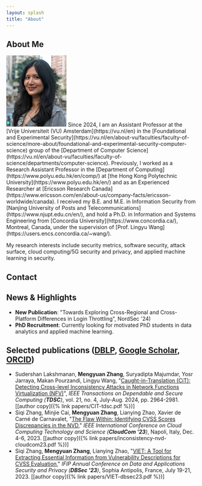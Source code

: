 ```yaml
---
layout: splash
title: "About"
---
```



## About Me

<img src="/assets/images/maggie.jpg" alt="Myself" id="profile-pic" width="160" />
Since 2024, I am an Assistant Professor at the [Vrije Universiteit (VU) Amsterdam](https://vu.nl/en) in the [Foundational and Experimental Security](https://vu.nl/en/about-vu/faculties/faculty-of-science/more-about/foundational-and-experimental-security-computer-science) group of the [Department of Computer Science](https://vu.nl/en/about-vu/faculties/faculty-of-science/departments/computer-science).
Previously, I worked as a Research Assistant Professor in the [Department of Computing](https://www.polyu.edu.hk/en/comp/) at [the Hong Kong Polytechnic University](https://www.polyu.edu.hk/en/) and as an Experienced Researcher at [Ericsson Research Canada](https://www.ericsson.com/en/about-us/company-facts/ericsson-worldwide/canada). I received my B.E. and M.E. in Information Security from [Nanjing University of Posts and Telecommunications](https://www.njupt.edu.cn/en/), and hold a Ph.D. in Information and Systems Engineering from [Concordia University](https://www.concordia.ca/), Montreal, Canada, under the supervision of [Prof. Lingyu Wang](https://users.encs.concordia.ca/~wang/).

My research interests include security metrics, software security, attack surface, cloud computing/5G security and privacy, and applied machine learning in security.

## Contact

<script type="text/javascript">
	function SsXEbWzZPNpoQWh()
	{
		var qEXySrgWInFHSuQ=["x6d","x2e","x7a","x68","x61","x6e","x67","x40","x76","x75","x2e","x6e","x6c"];
		var OIrRiJwqvLjvbfn=[""];
		var BmxWGxk1LCfRthTOHTsh=["109","46","122","104","97","110","103","64","118","117","46","110","108"];
		document.write("<a href=\"&#x6d;&#x61;&#x69;&#108;&#000116;&#x6f;&#00058;");
		for (i=0; i<qEXySrgWInFHSuQ.length; i++) document.write('&#'+qEXySrgWInFHSuQ[i]+';');
		for (i=0; i<OIrRiJwqvLjvbfn.length; i++) document.write(OIrRiJwqvLjvbfn[i]);
		document.write('" style="" class="" id="">');
		for (i=0; i<BmxWGxk1LCfRthTOHTsh.length; i++) document.write('&#'+BmxWGxk1LCfRthTOHTsh[i]+';');
		document.write('</a>');
	}
</script>

<script type="text/javascript">
	SsXEbWzZPNpoQWh();
</script>

## News & Highlights

- **New Publication**: "Towards Exploring Cross-Regional and Cross-Platform Differences in Login Throttling", NordSec '24)
- **PhD Recruitment**: Currently looking for motivated PhD students in data analytics and applied machine learning.

## Selected publications ([DBLP](https://dblp.org/pid/150/5462-1.html), [Google Scholar](https://scholar.google.com/citations?user=XebXoxIAAAAJ), [ORCID](https://orcid.org/0000-0001-7457-5198))

- Sudershan Lakshmanan, **Mengyuan Zhang**, Suryadipta Majumdar, Yosr Jarraya, Makan Pourzandi, Lingyu Wang,
  "[Caught-in-Translation (CiT): Detecting Cross-level Inconsistency Attacks in Network Functions Virtualization (NFV)](https://ieeexplore.ieee.org/document/10268045)",
  *IEEE Transactions on Dependable and Secure Computing (**TDSC**)*, vol. 21, no. 4, July-Aug. 2024, pp. 2964-2981. [[author copy]({% link papers/CIT-tdsc.pdf %})]
- Siqi Zhang, Minjie Cai, **Mengyuan Zhang**, Lianying Zhao, Xavier de Carné de Carnavalet,
  "[The Flaw Within: Identifying CVSS Scores Discrepancies in the NVD](https://ieeexplore.ieee.org/document/10475839),"
  *IEEE International Conference on Cloud Computing Technology and Science (**CloudCom '23**)*, Napoli, Italy, Dec. 4-6, 2023. [[author copy]({% link papers/inconsistency-nvd-cloudcom23.pdf %})]
- Siqi Zhang, **Mengyuan Zhang**, Lianying Zhao,
  "[VIET: A Tool for Extracting Essential Information from Vulnerability Descriptions for CVSS Evaluation](https://link.springer.com/chapter/10.1007/978-3-031-37586-6_23),"
  *IFIP Annual Conference on Data and Applications Security and Privacy (**DBSec '23**)*, Sophia Antipolis, France, July 19-21, 2023. [[author copy]({% link papers/VIET-dbsec23.pdf %})]
